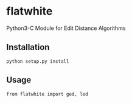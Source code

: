 # flatwhite
Python3-C Module for Edit Distance Algorithms

## Installation
```
python setup.py install
```

## Usage
```
from flatwhite import ged, led
```
